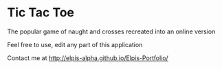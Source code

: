 # Tic Tac Toe

The popular game of naught and crosses recreated into an online version

Feel free to use, edit any part of this application

Contact me at http://elpis-alpha.github.io/Elpis-Portfolio/